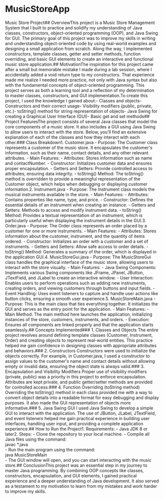 # MusicStoreApp
Music Store Project## OverviewThis project is a Music Store Management System that I built to practice and solidify my understanding of Java classes, constructors, object-oriented programming (OOP), and Java Swing for GUI. The primary goal of this project was to improve my skills in writing and understanding object-oriented code by using real-world examples and designing a small application from scratch. Along the way, I implemented constructors, template classes, getter and setter methods, function overriding, and basic GUI elements to create an interactive and functional music store application.## MotivationThe inspiration for this project came after a small but memorable mistake I made during a lab session, where I accidentally added a void return type to my constructors. That experience made me realize I needed more practice, not only with Java syntax but also with the fundamental concepts of object-oriented programming. This project serves as both a learning tool and a reflection of my determination to master classes, constructors, and GUI implementation.To create this project, I used the knowledge I gained about:- Classes and objects- Constructors and their correct usage- Visibility modifiers (public, private, etc.)- toString() method for string representation of objects- Java Swing for creating a Graphical User Interface (GUI)- Basic get and set methods## Project FeaturesThe project consists of several Java classes that model the core components of a music store. It also includes a GUI using Java Swing to allow users to interact with the store. Below, you'll find an extensive explanation of each of the classes and how they interact with each other.### Class Breakdown1. Customer.java   - Purpose: The Customer class represents a customer of the music store. It encapsulates the customer's information, such as their name, contact details, and any other relevant attributes.   - Main Features:     - Attributes: Stores information such as name and contactNumber.     - Constructor: Initializes customer data and ensures proper encapsulation.     - Getters and Setters: Provide controlled access to attributes, ensuring data integrity.     - toString() Method: The toString() method is overridden to provide a meaningful representation of the Customer object, which helps when debugging or displaying customer information.2. Instrument.java   - Purpose: The Instrument class models the musical instruments available in the store.   - Main Features:     - Attributes: Contains properties like name, type, and price.     - Constructor: Defines the essential details of an instrument when creating an instance.     - Getters and Setters: Methods to access and modify instrument data.     - toString() Method: Provides a textual representation of an instrument, which is particularly useful when displaying the instrument details in the GUI.3. Order.java   - Purpose: The Order class represents an order placed by a customer for one or more instruments.   - Main Features:     - Attributes: Stores information about the customer, instrument, and the quantity of items ordered.     - Constructor: Initializes an order with a customer and a set of instruments.     - Getters and Setters: Allow safe access to order details.     - toString() Method: Generates a summary of the order, which is displayed in the application GUI.4. MusicStoreGui.java   - Purpose: The MusicStoreGui class handles the graphical interface of the music store, allowing users to interact with the store visually.   - Main Features:     - Java Swing Components: Implements various Swing components like JFrame, JPanel, JButton, JTextField, and JLabel to create an interactive window.     - User Interaction: Enables users to perform operations such as adding new instruments, creating orders, and viewing customers through buttons and input fields.     - Event Handling: Uses event listeners to capture and handle user actions like button clicks, ensuring a smooth user experience.5. MusicStoreMain.java   - Purpose: This is the main class that ties everything together. It initializes the GUI and serves as the entry point for the application.   - Main Features:     - Main Method: The main method here launches the application, initializing instances of the store, customers, instruments, and orders.     - Execution: Ensures all components are linked properly and that the application starts seamlessly.## Concepts Implemented### 1. Classes and Objects   The entire project revolves around defining template classes (Customer, Instrument, Order) and creating objects to represent real-world entities. This practice helped me gain confidence in designing classes with appropriate attributes and behaviors.### 2. Constructors   Constructors were used to initialize the objects correctly. For example, in Customer.java, I used a constructor to assign values to the customer's name and contact details without allowing empty or invalid data, ensuring the object state is always valid.### 3. Encapsulation and Visibility Modifiers   Proper use of visibility modifiers (private, public) was a priority in this project to enforce encapsulation. Attributes are kept private, and public getter/setter methods are provided for controlled access.### 4. Function Overriding (toString method)   Overriding the toString() method in each class provided me with a way to convert object details into a readable format for easy debugging and display purposes. It also made the GUI representation of objects more informative.### 5. Java Swing GUI   I used Java Swing to develop a simple GUI to interact with the application. The use of JButton, JLabel, JTextField, and event listeners helped me gain practical experience in building user interfaces, handling user input, and providing a complete application experience.## How to Run the Project1. Requirements:   - Java JDK 8 or later2. Steps:   - Clone the repository to your local machine.   - Compile all Java files using the command:     <br>     javac *.java<br>        - Run the main program using the command:     <br>     java MusicStoreMain<br>        - The GUI window will open, and you can start interacting with the music store.## ConclusionThis project was an essential step in my journey to master Java programming. By combining OOP concepts like classes, constructors, encapsulation, and GUI elements, I gained practical experience and a deeper understanding of Java development. It also served as a testament to my motivation to learn from my mistakes and work harder to improve my skills.
